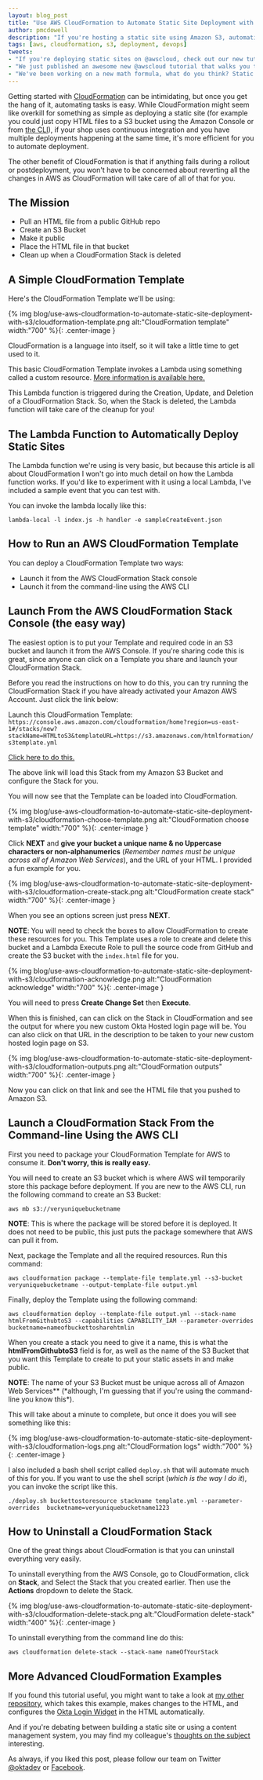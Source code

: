```yaml
---
layout: blog_post
title: "Use AWS CloudFormation to Automate Static Site Deployment with S3"
author: pmcdowell
description: "If you're hosting a static site using Amazon S3, automating your deployment with CloudFormation can provide a lot of benefits. Let me show you how."
tags: [aws, cloudformation, s3, deployment, devops]
tweets:
- "If you're deploying static sites on @awscloud, check out our new tutorial which shows you how to use @awscloudformer to make things really nice!"
- "We just published an awesome new @awscloud tutorial that walks you through automating static site deployment with #s3 and @awscloudformer."
- "We've been working on a new math formula, what do you think? Static sites + @awscloud + @awscloudformer + #s3 = <333"
---
```


Getting started with [CloudFormation](https://aws.amazon.com/cloudformation/) can be intimidating, but once you get the hang of it, automating tasks is easy. While CloudFormation might seem like overkill for something as simple as deploying a static site (for example you could just copy HTML files to a S3 bucket using the Amazon Console or from [the CLI](https://aws.amazon.com/cli/)), if your shop uses continuous integration and you have multiple deployments happening at the same time, it's more efficient for you to automate deployment.

The other benefit of CloudFormation is that if anything fails during a rollout or postdeployment, you won't have to be concerned about reverting all the changes in AWS as CloudFormation will take care of all of that for you.

## The Mission

- Pull an HTML file from a public GitHub repo
- Create an S3 Bucket
- Make it public
- Place the HTML file in that bucket
- Clean up when a CloudFormation Stack is deleted

## A Simple CloudFormation Template

Here's the CloudFormation Template we'll be using:

{% img blog/use-aws-cloudformation-to-automate-static-site-deployment-with-s3/cloudformation-template.png alt:"CloudFormation template" width:"700" %}{: .center-image }

CloudFormation is a language into itself, so it will take a little time to get used to it.

This basic CloudFormation Template invokes a Lambda using something called a custom resource. [More information is available here.](https://docs.aws.amazon.com/AWSCloudFormation/latest/UserGuide/template-custom-resources.html)

This Lambda function is triggered during the Creation, Update, and Deletion of a CloudFormation Stack. So, when the Stack is deleted, the Lambda function will take care of the cleanup for you!

## The Lambda Function to Automatically Deploy Static Sites

The Lambda function we're using is very basic, but because this article is all about CloudFormation I won't go into much detail on how the Lambda function works. If you'd like to experiment with it using a local Lambda, I've included a sample event that you can test with.

You can invoke the lambda locally like this:

```console
lambda-local -l index.js -h handler -e sampleCreateEvent.json
```

## How to Run an AWS CloudFormation Template

You can deploy a CloudFormation Template two ways:

- Launch it from the AWS CloudFormation Stack console
- Launch it from the command-line using the AWS CLI

## Launch From the AWS CloudFormation Stack Console (the easy way)

The easiest option is to put your Template and required code in an S3 bucket and launch it from the AWS Console. If you're sharing code this is great, since anyone can click on a Template you share and launch your CloudFormation Stack.

Before you read the instructions on how to do this, you can try running the CloudFormation Stack if you have already activated your Amazon AWS Account. Just click the link below:

Launch this CloudFormation Template: `https://console.aws.amazon.com/cloudformation/home?region=us-east-1#/stacks/new?stackName=HTMLtoS3&templateURL=https://s3.amazonaws.com/htmlformation/s3template.yml`

[Click here to do this.](https://console.aws.amazon.com/cloudformation/home?region=us-east-1#/stacks/new?stackName=ttmltoS3&templateURL=https://s3.amazonaws.com/htmlformation/s3template.yml)

The above link will load this Stack from my Amazon S3 Bucket and configure the Stack for you.

You will now see that the Template can be loaded into CloudFormation.

{% img blog/use-aws-cloudformation-to-automate-static-site-deployment-with-s3/cloudformation-choose-template.png alt:"CloudFormation choose template" width:"700" %}{: .center-image }

Click **NEXT** and **give your bucket a unique name & no Uppercase characters or non-alphanumerics** (_Remember names must be unique across all of Amazon Web Services_), and the URL of your HTML. I provided a fun example for you.

{% img blog/use-aws-cloudformation-to-automate-static-site-deployment-with-s3/cloudformation-create-stack.png alt:"CloudFormation create stack" width:"700" %}{: .center-image }

When you see an options screen just press **NEXT**.

**NOTE**: You will need to check the boxes to allow CloudFormation to create these resources for you. This Template uses a role to create and delete this bucket and a Lambda Execute Role to pull the source code from GitHub and create the S3 bucket with the `index.html` file for you.

{% img blog/use-aws-cloudformation-to-automate-static-site-deployment-with-s3/cloudformation-acknowledge.png alt:"CloudFormation acknowledge" width:"700" %}{: .center-image }

You will need to press **Create Change Set** then **Execute**.

When this is finished, can can click on the Stack in CloudFormation and see the output for where you new custom Okta Hosted login page will be. You can also click on that URL in the description to be taken to your new custom hosted login page on S3.

{% img blog/use-aws-cloudformation-to-automate-static-site-deployment-with-s3/cloudformation-outputs.png alt:"CloudFormation outputs" width:"700" %}{: .center-image }

Now you can click on that link and see the HTML file that you pushed to Amazon S3.

## Launch a CloudFormation Stack From the Command-line Using the AWS CLI

First you need to package your CloudFormation Template for AWS to consume it. **Don't worry, this is really easy.**

You will need to create an S3 bucket which is where AWS will temporarily store this package before deployment. If you are new to the AWS CLI, run the following command to create an S3 Bucket:

```console
aws mb s3://veryuniquebucketname
```

**NOTE**: This is where the package will be stored before it is deployed. It does not need to be public, this just puts the package somewhere that AWS can pull it from.

Next, package the Template and all the required resources. Run this command:

```console
aws cloudformation package --template-file template.yml --s3-bucket veryuniquebucketname --output-template-file output.yml
```

Finally, deploy the Template using the following command:

```console
aws cloudformation deploy --template-file output.yml --stack-name htmlFromGithubtoS3 --capabilities CAPABILITY_IAM --parameter-overrides bucketname=nameofbuckettosharehtmlin
```

When you create a stack you need to give it a name, this is what the **htmlFromGithubtoS3** field is for, as well as the name of the S3 Bucket that you want this Template to create to put your static assets in and make public.

**NOTE**: The name of your S3 Bucket must be unique across all of Amazon Web Services\** (*although, I'm guessing that if you're using the command-line you know this\*).

This will take about a minute to complete, but once it does you will see something like this:

{% img blog/use-aws-cloudformation-to-automate-static-site-deployment-with-s3/cloudformation-logs.png alt:"CloudFormation logs" width:"700" %}{: .center-image }

I also included a bash shell script called `deploy.sh` that will automate much of this for you. If you want to use the shell script (_which is the way I do it_), you can invoke the script like this.

```console
./deploy.sh buckettostoresource stackname template.yml --parameter-overrides  bucketname=veryuniquebucketname1223
```

## How to Uninstall a CloudFormation Stack

One of the great things about CloudFormation is that you can uninstall everything very easily.

To uninstall everything from the AWS Console, go to CloudFormation, click on **Stack**, and Select the Stack that you created earlier. Then use the **Actions** dropdown to delete the Stack.

{% img blog/use-aws-cloudformation-to-automate-static-site-deployment-with-s3/cloudformation-delete-stack.png alt:"CloudFormation delete-stack" width:"400" %}{: .center-image }

To uninstall everything from the command line do this:

```console
aws cloudformation delete-stack --stack-name nameOfYourStack
```

## More Advanced CloudFormation Examples

If you found this tutorial useful, you might want to take a look at [my other repository](https://github.com/pmcdowell-okta/cloudformation-deploy-okta-login-widget), which takes this example, makes changes to the HTML, and configures the [Okta Login Widget](https://github.com/okta/okta-signin-widget) in the HTML automatically.

And if you're debating between building a static site or using a content management system, you may find my colleague's [thoughts on the subject](https://developer.okta.com/blog/2018/06/07/static-sites-vs-cms) interesting.

As always, if you liked this post, please follow our team on Twitter [@oktadev](https://twitter.com/OktaDev) or [Facebook](https://www.facebook.com/oktadevelopers/).
